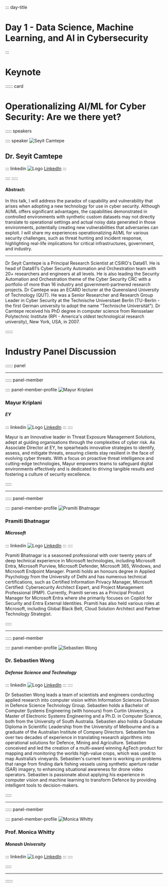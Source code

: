 ::: day-title
# Day 1 - Data Science, Machine Learning, and AI in Cybersecurity
:::


# Keynote
:::::: card


# Operationalizing AI/ML for Cyber Security: Are we there yet?

::::: speakers

:::: speaker
![Seyit Camtepe](./media/Speech/KeyNote/Seyit%20Camtepe.jpg)

## Dr. Seyit Camtepe

::: linkedin
![Logo](./media/LinkedIn.png) [LinkedIn](https://www.linkedin.com/in/camtepe/)
:::

::::
:::::

#### Abstract:

In this talk, I will address the paradox of capability and vulnerability that arises when adopting a new technology for use in cyber security. Although AI/ML offers significant advantages, the capabilities demonstrated in controlled environments with synthetic custom datasets may not directly translate to operational settings and actual noisy data generated in those environments, potentially creating new vulnerabilities that adversaries can exploit. I will share my experiences operationalizing AI/ML for various security challenges, such as threat hunting and incident response, highlighting real-life implications for critical infrastructures, government, and industry.

---

Dr Seyit Camtepe is a Principal Research Scientist at CSIRO's Data61. He is head of Data61’s Cyber Security Automation and Orchestration team with 20+ researchers and engineers at all levels. He is also leading the Security Automation and Orchestration theme of the Cyber Security CRC with a portfolio of more than 16 industry and government-partnered research projects. Dr Camtepe was an ECARD lecturer at the Queensland University of Technology (QUT). He was a Senior Researcher and Research Group Leader in Cyber Security at the Technische Universitaet Berlin (TU-Berlin - the first German university to adopt the name "Technische Universität"). Dr Camtepe received his PhD degree in computer science from Rensselaer Polytechnic Institute (RPI - America's oldest technological research university), New York, USA, in 2007.


::::::

# Industry Panel Discussion
:::::: panel

---

::::: panel-member

:::: panel-member-profile
![Mayur Kriplani](./media/Speech/Panel/Mayur%20Kriplani.jpg)

### Mayur Kriplani

##### EY

::: linkedin
![Logo](./media/LinkedIn.png) [LinkedIn](https://www.linkedin.com/in/mayur-kriplani/)
:::
::::

Mayur is an Innovative leader in Threat Exposure Management Solutions, adept at guiding organisations through the complexities of cyber risk. As Associate Director at EY, he spearheads innovative strategies to identify, assess, and mitigate threats, ensuring clients stay resilient in the face of evolving cyber threats. With a focus on proactive threat intelligence and cutting-edge technologies, Mayur empowers teams to safeguard digital environments effectively and is dedicated to driving tangible results and fostering a culture of security excellence.


:::::

---

::::: panel-member

:::: panel-member-profile
![Pramiti Bhatnagar](./media/Speech/Panel/Pramiti%20Bhatnagar.jpg)

### Pramiti Bhatnagar

##### Microsoft

::: linkedin
![Logo](./media/LinkedIn.png) [LinkedIn](https://www.linkedin.com/in/pramiti-bhatnagar-9b589328/)
:::
::::

Pramiti Bhatnagar is a seasoned professional with over twenty years of deep technical experience in Microsoft technologies, including Microsoft Entra, Microsoft Purview, Microsoft Defender, Microsoft 365, Windows, and Microsoft Endpoint Manager. Pramiti holds an honours degree in Applied Psychology from the University of Delhi and has numerous technical certifications, such as Certified Information Privacy Manager, Microsoft Certified: Cybersecurity Architect Expert, and Project Management Professional (PMP). Currently, Pramiti serves as a Principal Product Manager for Microsoft Entra where she primarily focuses on Copilot for Security and Entra External Identities. Pramiti has also held various roles at Microsoft, including Global Black Belt, Cloud Solution Architect and Partner Technology Strategist.


:::::

---

::::: panel-member

:::: panel-member-profile
![Sebastien Wong](./media/Speech/Panel/Sebastien%20Wong.jpg)

### Dr. Sebastien Wong

##### Defense Science and Technology

::: linkedin
![Logo](./media/LinkedIn.png) [LinkedIn](https://www.linkedin.com/in/sebastien-wong-5ba874109/)
:::
::::

Dr Sebastien Wong leads a team of scientists and engineers conducting applied research
into computer vision within Information Sciences Division in Defence Science Technology
Group. Sebastien holds a Bachelor of Computer Systems Engineering (with honours) from
Curtin University, a Master of Electronic Systems Engineering and a Ph.D. in Computer
Science, both from the University of South Australia. Sebastien also holds a Graduate
Diploma in Scientific Leadership from the University of Melbourne and is a graduate of
the Australian Institute of Company Directors. Sebastien has over two decades of
experience in translating research algorithms into operational solutions for Defence,
Mining and Agriculture. Sebastien conceived and led the creation of a multi-award
winning AgTech product for mapping and monitoring the worlds high-value crops, which was
used to map Australia’s vineyards. Sebastien's current team is working on problems that
range from finding dark fishing vessels using synthetic aperture radar (SAR) imagery, to
enhancing situational awareness for drone video operators. Sebastien is passionate about
applying his experience in computer vision and machine learning to transform Defence by
providing intelligent tools to decision-makers.


:::::

---

::::: panel-member

:::: panel-member-profile
![Monica Whitty]()

### Prof. Monica Whitty

##### Monash University

::: linkedin
![Logo](./media/LinkedIn.png) [LinkedIn](https://www.linkedin.com/in/monica-whitty-34383a90/)
:::
::::


:::::

---

::::::



